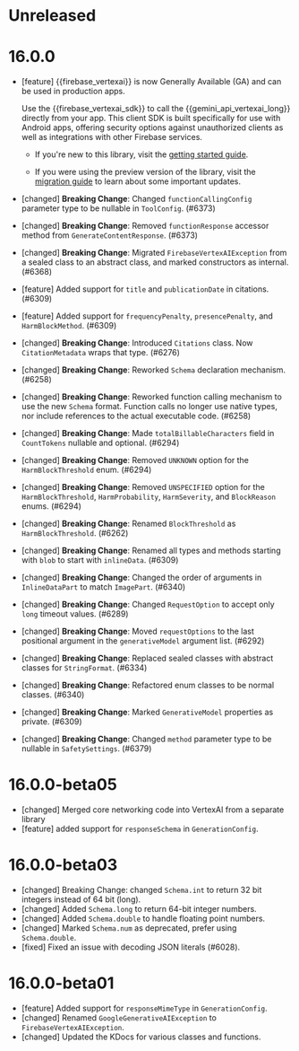 # Unreleased


# 16.0.0
* [feature] {{firebase_vertexai}} is now Generally Available (GA) and can be
  used in production apps.

  Use the {{firebase_vertexai_sdk}} to call the {{gemini_api_vertexai_long}}
  directly from your app. This client SDK is built specifically for use with
  Android apps, offering security options against unauthorized clients
  as well as integrations with other Firebase services.

    * If you're new to this library, visit the
      [getting started guide](/docs/vertex-ai/get-started?platform=android).

    * If you were using the preview version of the library, visit the
      [migration guide](/docs/vertex-ai/migrate-to-ga?platform=android) to learn
      about some important updates.
* [changed] **Breaking Change**: Changed `functionCallingConfig` parameter type to be nullable in `ToolConfig`. (#6373)
* [changed] **Breaking Change**: Removed `functionResponse` accessor method from `GenerateContentResponse`. (#6373)
* [changed] **Breaking Change**: Migrated `FirebaseVertexAIException` from a sealed class to an abstract class, and marked constructors as internal. (#6368)
* [feature] Added support for `title` and `publicationDate` in citations. (#6309)
* [feature] Added support for `frequencyPenalty`, `presencePenalty`, and `HarmBlockMethod`. (#6309)
* [changed] **Breaking Change**: Introduced `Citations` class. Now `CitationMetadata` wraps that type. (#6276)
* [changed] **Breaking Change**: Reworked `Schema` declaration mechanism. (#6258)
* [changed] **Breaking Change**: Reworked function calling mechanism to use the new `Schema` format. Function calls no longer use native types, nor include references to the actual executable code. (#6258)
* [changed] **Breaking Change**: Made `totalBillableCharacters` field in `CountTokens` nullable and optional. (#6294)
* [changed] **Breaking Change**: Removed `UNKNOWN` option for the `HarmBlockThreshold` enum. (#6294)
* [changed] **Breaking Change**: Removed `UNSPECIFIED` option for the `HarmBlockThreshold`, `HarmProbability`, `HarmSeverity`, and `BlockReason` enums. (#6294)
* [changed] **Breaking Change**: Renamed `BlockThreshold` as `HarmBlockThreshold`. (#6262)
* [changed] **Breaking Change**: Renamed all types and methods starting with `blob` to start with `inlineData`. (#6309)
* [changed] **Breaking Change**: Changed the order of arguments in `InlineDataPart` to match `ImagePart`. (#6340)
* [changed] **Breaking Change**: Changed `RequestOption` to accept only `long` timeout values. (#6289)
* [changed] **Breaking Change**: Moved `requestOptions` to the last positional argument in the `generativeModel` argument list. (#6292)
* [changed] **Breaking Change**: Replaced sealed classes with abstract classes for `StringFormat`. (#6334)
* [changed] **Breaking Change**: Refactored enum classes to be normal classes. (#6340)
* [changed] **Breaking Change**: Marked `GenerativeModel` properties as private. (#6309)
* [changed] **Breaking Change**: Changed `method` parameter type to be nullable in `SafetySettings`. (#6379)

# 16.0.0-beta05
* [changed] Merged core networking code into VertexAI from a separate library
* [feature] added support for `responseSchema` in `GenerationConfig`.

# 16.0.0-beta03
* [changed] Breaking Change: changed `Schema.int` to return 32 bit integers instead of 64 bit (long).
* [changed] Added `Schema.long` to return 64-bit integer numbers.
* [changed] Added `Schema.double` to handle floating point numbers.
* [changed] Marked `Schema.num` as deprecated, prefer using `Schema.double`.
* [fixed] Fixed an issue with decoding JSON literals (#6028).

# 16.0.0-beta01
* [feature] Added support for `responseMimeType` in `GenerationConfig`.
* [changed] Renamed `GoogleGenerativeAIException` to `FirebaseVertexAIException`.
* [changed] Updated the KDocs for various classes and functions.

